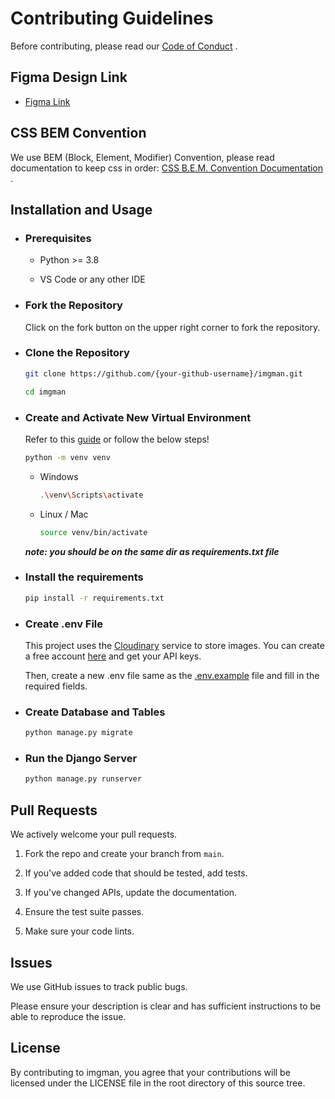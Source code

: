 # Contributing Guidelines

Before contributing, please read our [Code of Conduct](CODE_OF_CONDUCT.md) .

## Figma Design Link

- [Figma Link](https://www.figma.com/file/N1GUOSfNsqb8NTInxXj75K/Imgman-Project?node-id=0%3A1)

## CSS BEM Convention

We use BEM (Block, Element, Modifier) Convention,
please read documentation to keep css in order: [CSS B.E.M. Convention Documentation](https://getbem.com/) .

## Installation and Usage

- ### Prerequisites

  - Python >= 3.8

  - VS Code or any other IDE

- ### Fork the Repository

  Click on the fork button on the upper right corner to fork the repository.

- ### Clone the Repository

  ```bash
  git clone https://github.com/{your-github-username}/imgman.git

  cd imgman
  ```

- ### Create and Activate New Virtual Environment

  Refer to this [guide](https://www.freecodecamp.org/news/how-to-setup-virtual-environments-in-python/) or follow the below steps!

  ```bash
  python -m venv venv
  ```

  - Windows

    ```bash
    .\venv\Scripts\activate
    ```

  - Linux / Mac
    ```bash
    source venv/bin/activate
    ```

  **_note: you should be on the same dir as requirements.txt file_**

- ### Install the requirements

  ```bash
  pip install -r requirements.txt
  ```

- ### Create .env File

  This project uses the [Cloudinary](https://cloudinary.com) service to store images. You can create a free account [here](https://cloudinary.com/users/register/free) and get your API keys.

  Then, create a new .env file same as the [.env.example](.env.example) file and fill in the required fields.

- ### Create Database and Tables

  ```bash
  python manage.py migrate
  ```

- ### Run the Django Server

  ```bash
  python manage.py runserver
  ```

## Pull Requests

We actively welcome your pull requests.

1. Fork the repo and create your branch from `main`.

2. If you've added code that should be tested, add tests.

3. If you've changed APIs, update the documentation.

4. Ensure the test suite passes.

5. Make sure your code lints.

## Issues

We use GitHub issues to track public bugs.

Please ensure your description is
clear and has sufficient instructions to be able to reproduce the issue.

## License

By contributing to imgman, you agree that your contributions will be licensed under the LICENSE file in
the root directory of this source tree.
